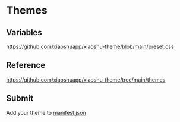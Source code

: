 # Themes

## Variables

<https://github.com/xiaoshuapp/xiaoshu-theme/blob/main/preset.css>

## Reference

<https://github.com/xiaoshuapp/xiaoshu-theme/tree/main/themes>

## Submit

Add your theme to [manifest.json](https://github.com/xiaoshuapp/xiaoshu-theme/blob/main/manifest.json)
